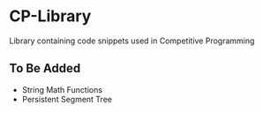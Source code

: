 # CP-Library

Library containing code snippets used in Competitive Programming

## To Be Added

- String Math Functions
- Persistent Segment Tree